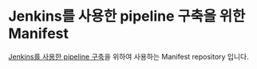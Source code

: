 # Jenkins를 사용한 pipeline 구축을 위한 Manifest

[Jenkins를 사용한 pipeline 구축](https://github.com/McNal1828/Jenkins-practice)을 위하여 사용하는 Manifest repository 입니다.